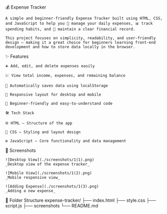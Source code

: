 💰 Expense Tracker

    A simple and beginner-friendly Expense Tracker built using HTML, CSS, and JavaScript to help you 💸 manage your daily expenses, 📊 track spending habits, and 🧾 maintain a clear financial record.

    This project focuses on simplicity, readability, and user-friendly design — making it a great choice for beginners learning front-end development and how to store data locally in the browser.

✨ Features

    ➕ Add, edit, and delete expenses easily

    💹 View total income, expenses, and remaining balance

    💾 Automatically saves data using localStorage

    📱 Responsive layout for desktop and mobile

    🧠 Beginner-friendly and easy-to-understand code

    🛠️ Tech Stack

    🌐 HTML – Structure of the app

    🎨 CSS – Styling and layout design

    ⚙️ JavaScript – Core functionality and data management

📸 Screenshots

    ![Desktop View](./screenshots/1(1).png)
    _Desktop view of the expense tracker_

    ![Mobile View](./screenshots/1(2).png)
    _Mobile responsive view_

    ![Adding Expense](./screenshots/1(3).png)
    _Adding a new expense_

📁 Folder Structure
expense-tracker/
├── index.html
├── style.css
├── script.js
├── screenshots
└── README.md
